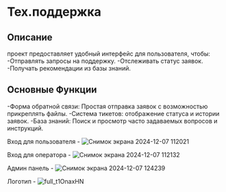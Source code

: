 # Тех.поддержка
## Описание
проект предоставляет удобный интерфейс для пользователя, чтобы:
-Отправлять запросы на поддержку.
-Отслеживать статус заявок.
-Получать рекомендации из базы знаний.

## Основные Функции
-Форма обратной связи: Простая отправка заявок с возможностью прикреплять файлы.
-Система тикетов: отображение статуса и истории заявок.
-База знаний: Поиск и просмотр часто задаваемых вопросов и инструкций.



Вход для пользователя - ![Снимок экрана 2024-12-07 112021](https://github.com/user-attachments/assets/e7957e04-3523-41f8-9e70-89d69d522a29)

Вход для оператора - ![Снимок экрана 2024-12-07 112132](https://github.com/user-attachments/assets/39518cb1-5b65-46d4-a5ac-179630e7ce63)

Админ панель - 
![Снимок экрана 2024-12-07 124239](https://github.com/user-attachments/assets/4a0662a8-3a64-4ae9-b403-0d1bd2c73f51)

Логотип - ![full_t1OnaxHN](https://github.com/user-attachments/assets/b4efdc4b-03d2-4c9b-812d-eb9a82eef134)
